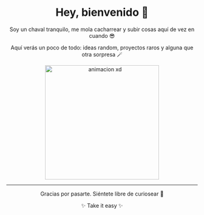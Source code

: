 <h1 align="center">Hey, bienvenido 👋</h1>

<p align="center">Soy un chaval tranquilo, me mola cacharrear y subir cosas aquí de vez en cuando 😎</p>

<p align="center">Aquí verás un poco de todo: ideas random, proyectos raros y alguna que otra sorpresa 🪄</p>

<p align="center">
  <img src="animation.gif" alt="animacion xd" width="300" />
</p>

---

<p align="center">Gracias por pasarte. Siéntete libre de curiosear 👀</p>

<p align="center">✨ Take it easy ✨</p>
